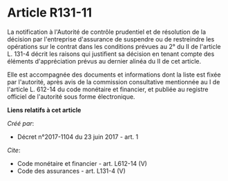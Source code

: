 # Article R131-11

La notification à l'Autorité de contrôle prudentiel et de résolution de la décision par l'entreprise d'assurance de suspendre
ou de restreindre les opérations sur le contrat dans les conditions prévues au 2° du II de l'article L. 131-4 décrit les
raisons qui justifient sa décision en tenant compte des éléments d'appréciation prévus au dernier alinéa du II de cet
article. 

Elle est accompagnée des documents et informations dont la liste est fixée par l'autorité, après avis de la commission
consultative mentionnée au I de l'article L. 612-14 du code monétaire et financier, et publiée au registre officiel de
l'autorité sous forme électronique.

**Liens relatifs à cet article**

_Créé par_:

  - Décret n°2017-1104 du 23 juin 2017 - art. 1

_Cite_:

  - Code monétaire et financier - art. L612-14 (V)
  - Code des assurances - art. L131-4 (V)
